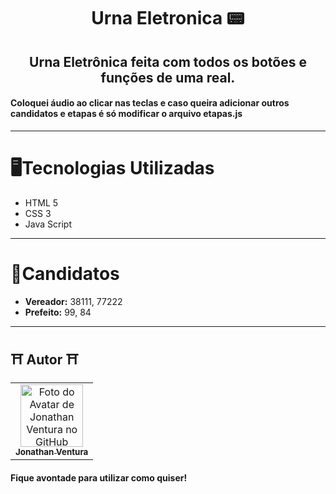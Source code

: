 <h1 align="center">Urna Eletronica 📟</h1>

<h2 align="center">Urna Eletrônica feita com todos os botões e funções de uma real.</h2>

<h4>Coloquei áudio ao clicar nas teclas e caso queira adicionar outros candidatos e etapas é só modificar o arquivo etapas.js </h4>

---

# 🖥Tecnologias Utilizadas
  - HTML 5
  - CSS 3
  - Java Script

---
# 📄Candidatos
- **Vereador:** 38111, 77222
- **Prefeito:** 99, 84 

---


## ⛩ Autor ⛩<br>
<table>
  <tr>
    <td align="center">
      <a href="https://github.com/JonGlazkov">
        <img src="https://cdn.discordapp.com/attachments/516398929571741698/975983326403891230/jon-animated.png" width="100px;" alt="Foto do Avatar de Jonathan Ventura no GitHub"/><br>
        <sub>
          <b>Jonathan Ventura</b>
        </sub>
      </a>
    </td>
  </tr>
</table>
<h4>Fique avontade para utilizar como quiser!</h4>
